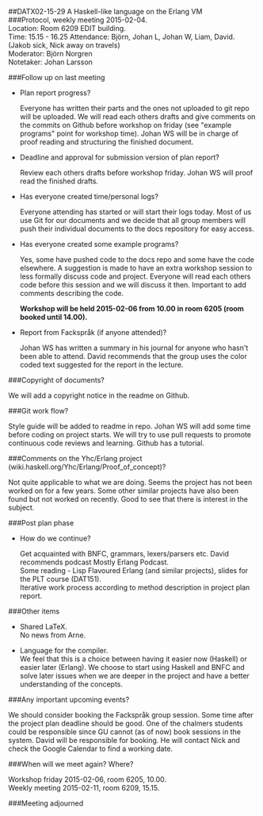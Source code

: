 ##DATX02-15-29 A Haskell-like language on the Erlang VM  
###Protocol, weekly meeting 2015-02-04.  
Location: Room 6209 EDIT building.  
Time: 15.15 - 16.25
Attendance: Björn, Johan L, Johan W, Liam, David.  
(Jakob sick, Nick away on travels)  
Moderator: Björn Norgren  
Notetaker: Johan Larsson


###Follow up on last meeting

  - Plan report progress?
    
    Everyone has written their parts and the ones not uploaded to git repo will be uploaded. We will read each others drafts and give comments on the commits on Github before workshop on friday (see "example programs" point for workshop time).
Johan WS will be in charge of proof reading and structuring the finished document.

  - Deadline and approval for submission version of plan report?

    Review each others drafts before workshop friday. Johan WS will proof read the finished drafts.

  - Has everyone created time/personal logs?

    Everyone attending has started or will start their logs today. Most of us use Git for our documents and we decide that all group members will push their individual documents to the docs repository for easy access. 

  - Has everyone created some example programs?

    Yes, some have pushed code to the docs repo and some have the code elsewhere. A suggestion is made to have an extra workshop session to less formally discuss code and project. Everyone will read each others code before this session and we will discuss it then. Important to add comments describing the code.

    **Workshop will be held 2015-02-06 from 10.00 in room 6205 (room booked until 14.00).**

  - Report from Fackspråk (if anyone attended)?

    Johan WS has written a summary in his journal for anyone who hasn't been able to attend. David recommends that the group uses the color coded text suggested for the report in the lecture.


###Copyright of documents?

We will add a copyright notice in the readme on Github.


###Git work flow?

Style guide will be added to readme in repo. Johan WS will add some time before coding on project starts.
We will try to use pull requests to promote continuous code reviews and learning. Github has a tutorial.


###Comments on the Yhc/Erlang project (wiki.haskell.org/Yhc/Erlang/Proof_of_concept)?

Not quite applicable to what we are doing. Seems the project has not been worked on for a few years. Some other similar projects have also been found but not worked on recently. Good to see that there is interest in the subject.


###Post plan phase

  - How do we continue?

    Get acquainted with BNFC, grammars, lexers/parsers etc.
    David recommends podcast Mostly Erlang Podcast.  
    Some reading - Lisp Flavoured Erlang (and similar projects), slides for the PLT course (DAT151).  
    Iterative work process according to method description in project plan report.  
    

###Other items

- Shared LaTeX.  
  No news from Arne.

- Language for the compiler.  
  We feel that this is a choice between having it easier now (Haskell) or easier later (Erlang).
  We choose to start using Haskell and BNFC and solve later issues when we are deeper in the project and have a better understanding of the concepts.

###Any important upcoming events?

We should consider booking the Fackspråk group session. Some time after the project plan deadline should be good. One of the chalmers students could be responsible since GU cannot (as of now) book sessions in the system.
David will be responsible for booking. He will contact Nick and check the Google Calendar to find a working date.


###When will we meet again? Where?

Workshop friday 2015-02-06, room 6205, 10.00.  
Weekly meeting 2015-02-11, room 6209, 15.15.


###Meeting adjourned

